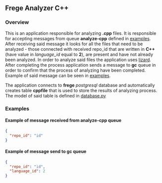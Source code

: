 ## Frege Analyzer C++
### Overview
This is an application responsible for analyzing <b>.cpp</b> files. 
It is responsible for accepting messages from queue <b>analyze-cpp</b> defined in [examples](#examples).
After receiving said message it looks for all the files that need to be analyzed - 
those connected with received repo_id that are written in <b>C++</b> 
(have value in <i>language_id</i> equal to <b>2</b>), are present and have not already been analyzed.
In order to analyze said files the application uses [lizard](https://pypi.org/project/lizard/). 
After completing the process application sends a message to <b>gc</b> queue in order to confirm that the process of 
analyzing have been completed. Example of said message can be seen in [examples](#examples).

The application connects to <b>frege</b> <i>postgresql</i> database and automatically creates table <b>cppfile</b> that
is used to store the results of analyzing process. The model of said table is defined in [database.py](frege-analyzer-cpp/database.py)

### Examples
#### Example of message received from analyze-cpp queue
```json
{ 
  "repo_id": "id" 
} 
```

#### Example of message send to gc queue
```json
{ 
  "repo_id": "id", 
  "language_id": 2 
} 
```